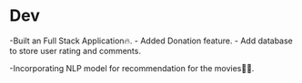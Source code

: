 
# Dev
-Built an Full Stack Application🔥.
    - Added Donation feature.
    - Add database to store user rating and comments.

-Incorporating NLP model for recommendation for the movies🤷‍♀️.




